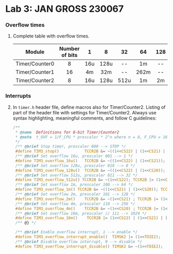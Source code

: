 # Lab 3: JAN GROSS 230067

### Overflow times

1. Complete table with overflow times.

   | **Module** | **Number of bits** | **1** | **8** | **32** | **64** | **128** | **256** | **1024** |
   | :-: | :-: | :-: | :-: | :-: | :-: | :-: | :-: | :-: |
   | Timer/Counter0 | 8  | 16u | 128u | -- |1m| -- |4m|16m|
   | Timer/Counter1 | 16 |  4m  |  32m  | -- |262m| -- |1s|4s|
   | Timer/Counter2 | 8  |16u|  128u  |512u|1m|2m|4m|16m|

### Interrupts

2. In `timer.h` header file, define macros also for Timer/Counter2. Listing of part of the header file with settings for Timer/Counter2. Always use syntax highlighting, meaningful comments, and follow C guidelines:

   ```c
   /**
    * @name  Definitions for 8-bit Timer/Counter2
    * @note  t_OVF = 1/F_CPU * prescaler * 2^n where n = 8, F_CPU = 16 MHz
    */
    /** @brief Stop timer, prescaler 000 --> STOP */
    #define TIM3_stop()           TCCR2B &= ~((1<<CS22) | (1<<CS21) | (1<<CS20));
    /** @brief Set overflow 16u, prescaler 001 --> 1 */
    #define TIM3_overflow_16u()   TCCR2B &= ~((1<<CS22) | (1<<CS21)); TCCR2B |= (1<<CS20);
    /** @brief Set overflow 128u, prescaler 010 --> 8 */
    #define TIM3_overflow_128u()  TCCR2B &= ~((1<<CS22) | (1<<CS20)); TCCR2B |= (1<<CS21);
    /** @brief Set overflow 512u, prescaler 011 --> 32 */
    #define TIM3_overflow_512u() TCCR2B &= ~(1<<CS22); TCCR2B |= (1<<CS21) | (1<<CS20);
    /** @brief Set overflow 1m, prescaler 100 --> 64 */
    #define TIM3_overflow_1m() TCCR2B &= ~((1<<CS21) | (1<<CS20)); TCCR2B |= (1<<CS22);
    /** @brief Set overflow 2m, prescaler 101 --> 128 */
    #define TIM3_overflow_2m()    TCCR2B &= ~(1<<CS21) ; TCCR2B |= (1<<CS22) | (1<<CS20);
    /** @brief Set overflow 4m, prescaler 110 --> 256 */
    #define TIM3_overflow_4m()    TCCR2B &= ~(1<<CS20) ; TCCR2B |= (1<<CS22) | (1<<CS21);
    /** @brief Set overflow 16m, prescaler // 111 --> 1024 */
    #define TIM3_overflow_16m()    TCCR2B |= (1<<CS22) | (1<<CS21) | (1<<CS20);
    /** @} */

    /** @brief Enable overflow interrupt, 1 --> enable */
    #define TIM3_overflow_interrupt_enable()  TIMSK2 |= (1<<TOIE2);
    /** @brief Disable overflow interrupt, 0 --> disable */
    #define TIM3_overflow_interrupt_disable() TIMSK2 &= ~(1<<TOIE2);
   ```
